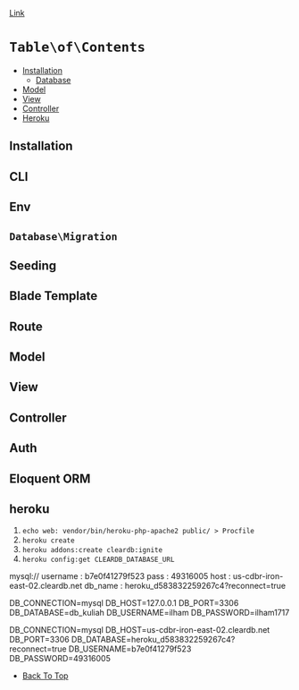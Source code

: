 [Link](https://intense-sierra-23223.herokuapp.com/)

# `Table\of\Contents`

- [Installation](#installation)
	- [Database](##databasemigration)
- [Model](#model)
- [View](#view)
- [Controller](#controller)
- [Heroku](#heroku)


## Installation
## CLI
## Env
## `Database\Migration`
## Seeding
## Blade Template
## Route
## Model
## View
## Controller
## Auth
## Eloquent ORM  

## heroku
1. ``echo web: vendor/bin/heroku-php-apache2 public/ > Procfile``
1. ``heroku create``
1. ``heroku addons:create cleardb:ignite``
1. ``heroku config:get CLEARDB_DATABASE_URL``

mysql://
username : b7e0f41279f523
pass : 49316005
host : us-cdbr-iron-east-02.cleardb.net
db_name : heroku_d583832259267c4?reconnect=true

DB_CONNECTION=mysql
DB_HOST=127.0.0.1
DB_PORT=3306
DB_DATABASE=db_kuliah
DB_USERNAME=ilham
DB_PASSWORD=ilham1717

DB_CONNECTION=mysql
DB_HOST=us-cdbr-iron-east-02.cleardb.net
DB_PORT=3306
DB_DATABASE=heroku_d583832259267c4?reconnect=true
DB_USERNAME=b7e0f41279f523
DB_PASSWORD=49316005






- [Back To Top](#tableofcontents)